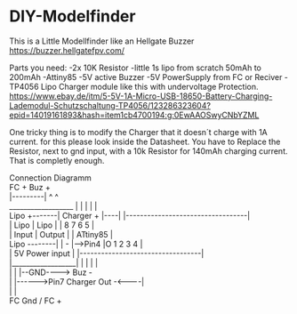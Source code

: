 # DIY-Modelfinder
This is a Little Modellfinder like an Hellgate Buzzer  https://buzzer.hellgatefpv.com/

Parts you need:
-2x 10K Resistor
-little 1s lipo from scratch 50mAh to 200mAh
-Attiny85
-5V active Buzzer
-5V PowerSupply from FC or Reciver
-TP4056 Lipo Charger module like this with undervoltage Protection. https://www.ebay.de/itm/5-5V-1A-Micro-USB-18650-Battery-Charging-Lademodul-Schutzschaltung-TP4056/123286323604?epid=14019161893&hash=item1cb4700194:g:0EwAAOSwyCNbYZML

One tricky thing is to modify the Charger that it doesn´t charge with 1A current. 
for this please look inside the Datasheet. 
You have to Replace the Resistor, next to gnd input, with a 10k Resistor for 140mAh charging current. That is completly enough.


Connection Diagramm </br>
                                                        FC +      Buz +</br>
                                       |---------|       ^         ^</br>
                __________________     |         |       |         |          |</br>
  Lipo +-------| Charger        + |----|     |----------------------------------|</br>
               | Lipo    | Lipo   |          |   8       7         6          5 |</br>
               | Input   | Output |          |             ATtiny85             |</br>
  Lipo --------|         |      - |-->Pin4   |O 1       2         3          4  |</br>
               | 5V Power input   |          |----------------------------------|</br>
               |__________________|             |       |         |          |</br>
                   |         |                                           |--GND----> Buz -</br>
                   |         |------>Pin7              Charger Out -<----|</br>
                   |         |  </br>
                FC Gnd /    FC + </br>

